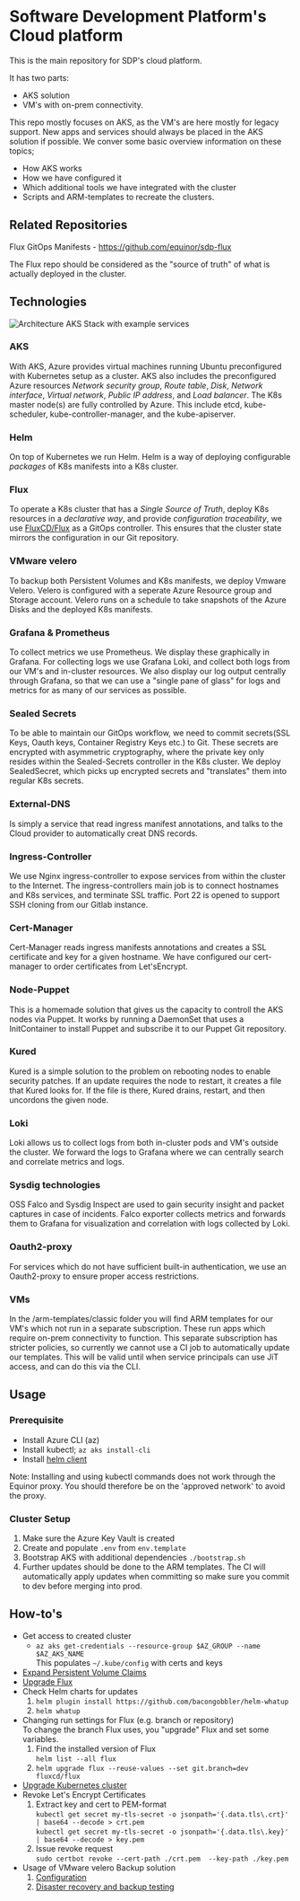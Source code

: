 # Software Development Platform's Cloud platform

This is the main repository for SDP's cloud platform.

It has two parts:
- AKS solution
- VM's with on-prem connectivity.

This repo mostly focuses on AKS, as the VM's are here mostly for legacy support. New apps and services should always be placed in the AKS solution if possible.
We conver some basic overview information on these topics;

- How AKS works
- How we have configured it
- Which additional tools we have integrated with the cluster
- Scripts and ARM-templates to recreate the clusters.

## Related Repositories

Flux GitOps Manifests - <https://github.com/equinor/sdp-flux>  


The Flux repo should be considered as the "source of truth" of what is actually deployed in the cluster.

## Technologies

![Architecture](/docs/sdp-aks.png)
AKS Stack with example services

### AKS

With AKS, Azure provides virtual machines running Ubuntu preconfigured with Kubernetes setup as a cluster. AKS also includes the preconfigured Azure resources _Network security group_, _Route table_, _Disk_, _Network interface_, _Virtual network_, _Public IP address_, and _Load balancer_. The K8s master node(s) are fully controlled by Azure. This include etcd, kube-scheduler, kube-controller-manager, and the kube-apiserver.

### Helm

On top of Kubernetes we run Helm. Helm is a way of deploying configurable _packages_ of K8s manifests into a K8s cluster.

### Flux

To operate a K8s cluster that has a _Single Source of Truth_, deploy K8s resources in a _declarative way_, and provide _configuration traceability_, we use [FluxCD/Flux](https://github.com/fluxcd/flux) as a GitOps controller. This ensures that the cluster state mirrors the configuration in our Git repository.

### VMware velero

To backup both Persistent Volumes and K8s manifests, we deploy Vmware Velero. Velero is configured with a seperate Azure Resource group and Storage account. Velero runs on a schedule to take snapshots of the Azure Disks and the deployed K8s manifests.

### Grafana & Prometheus
To collect metrics we use Prometheus. We display these graphically in Grafana. For collecting logs we use Grafana Loki, and collect both logs from our VM's and in-cluster resources. We also display our log output centrally through Grafana, so that we can use a "single pane of glass" for logs and metrics for as many of our services as possible.

### Sealed Secrets

To be able to maintain our GitOps workflow, we need to commit secrets(SSL Keys, Oauth keys, Container Registry Keys etc.) to Git. These secrets are encrypted with asymmetric cryptography, where the private key only resides within the Sealed-Secrets controller in the K8s cluster. We deploy SealedSecret, which picks up encrypted secrets and "translates" them into regular K8s secrets.

### External-DNS

Is simply a service that read ingress manifest annotations, and talks to the Cloud provider to automatically creat DNS records.

### Ingress-Controller

We use Nginx ingress-controller to expose services from within the cluster to the Internet. The ingress-controllers main job is to connect hostnames and K8s services, and terminate SSL traffic. Port 22 is opened to support SSH cloning from our Gitlab instance.

### Cert-Manager

Cert-Manager reads ingress manifests annotations and creates a SSL certificate and key for a given hostname. We have configured our cert-manager to order certificates from Let'sEncrypt.

### Node-Puppet

This is a homemade solution that gives us the capacity to controll the AKS nodes via Puppet. It works by running a DaemonSet that uses a InitContainer to install Puppet and subscribe it to our Puppet Git repository.

### Kured

Kured is a simple solution to the problem on rebooting nodes to enable security patches. If an update requires the node to restart, it creates a file that Kured looks for. If the file is there, Kured drains, restart, and then uncordons the given node.

### Loki

Loki allows us to collect logs from both in-cluster pods and VM's outside the cluster. We forward the logs to Grafana where we can centrally search and correlate metrics and logs.

### Sysdig technologies

OSS Falco and Sysdig Inspect are used to gain security insight and packet captures in case of incidents. Falco exporter collects metrics and forwards them to Grafana for visualization and correlation with logs collected by Loki.

### Oauth2-proxy
For services which do not have sufficient built-in authentication, we use an Oauth2-proxy to ensure proper access restrictions.

### VMs

In the /arm-templates/classic folder you will find ARM templates for our VM's which not run in a separate subscription. These run apps which require on-prem connectivity to function. This separate subscription has stricter policies, so currently we cannot use a CI job to automatically update our templates. This will be valid until when service principals can use JiT access, and can do this via the CLI.

## Usage

### Prerequisite

- Install Azure CLI (az)
- Install kubectl; `az aks install-cli`
- Install [helm client](https://helm.sh/docs/intro/install/)  

Note: Installing and using kubectl commands does not work through the Equinor proxy. You should therefore be on the 'approved network' to avoid the proxy.

### Cluster Setup

1. Make sure the Azure Key Vault is created
2. Create and populate `.env` from `env.template`
3. Bootstrap AKS with additional dependencies `./bootstrap.sh`
4. Further updates should be done to the ARM templates. The CI will automatically apply updates when committing so make sure you commit to dev before merging into prod.
  
## How-to's

- Get access to created cluster
  - `az aks get-credentials --resource-group $AZ_GROUP --name $AZ_AKS_NAME`  
  This populates `~/.kube/config` with certs and keys
- [Expand Persistent Volume Claims](https://kubernetes.io/docs/concepts/storage/persistent-volumes/#expanding-persistent-volumes-claims)
- [Upgrade Flux](/docs/upgrade-flux.md)
- Check Helm charts for updates
  1. `helm plugin install https://github.com/bacongobbler/helm-whatup` 
  2. `helm whatup`
- Changing run settings for Flux (e.g. branch or repository)  
To change the branch Flux uses, you "upgrade" Flux and set some variables.
  1. Find the installed version of Flux  
  `helm list --all flux`  
  2. `helm upgrade flux --reuse-values --set git.branch=dev fluxcd/flux`
- [Upgrade Kubernetes cluster](/docs/upgrade-kubernetes-cluster.md)
- Revoke Let's Encrypt Certificates
  1. Extract key and cert to PEM-format  
 `kubectl get secret my-tls-secret -o jsonpath='{.data.tls\.crt}' | base64 --decode > crt.pem`  
 `kubectl get secret my-tls-secret -o jsonpath='{.data.tls\.key}' | base64 --decode > key.pem`
  2. Issue revoke request  
  `sudo certbot revoke --cert-path ./crt.pem  --key-path ./key.pem`
- Usage of VMware velero Backup solution
  1. [Configuration](/docs/velero.md)
  2. [Disaster recovery and backup testing](/docs/velero-backup-routine.md)
